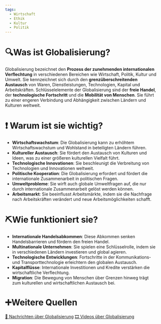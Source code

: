 ```yaml
---
tags:
  - Wirtschaft
  - Ethik
  - Kultur
  - Politik
---
```

# 🔍Was ist Globalisierung?
Globalisierung bezeichnet den **Prozess der zunehmenden internationalen Verflechtung** in verschiedenen Bereichen wie Wirtschaft, Politik, Kultur und Umwelt. Sie kennzeichnet sich durch den **grenzüberschreitenden Austausch** von Waren, Dienstleistungen, Technologien, Kapital und Arbeitskräften. Schlüsselelemente der Globalisierung sind der **freie Handel**, der **technologische Fortschritt** und die **Mobilität von Menschen**. Sie führt zu einer engeren Verbindung und Abhängigkeit zwischen Ländern und Kulturen weltweit.

# ❗ Warum ist sie wichtig?
- **Wirtschaftswachstum**: Die Globalisierung kann zu erhöhtem Wirtschaftswachstum und Wohlstand in beteiligten Ländern führen.
- **Kultureller Austausch**: Sie fördert den Austausch von Kulturen und Ideen, was zu einer größeren kulturellen Vielfalt führt.
- **Technologische Innovationen**: Sie beschleunigt die Verbreitung von Technologien und Innovationen weltweit.
- **Politische Kooperation**: Die Globalisierung erfordert und fördert die internationale Zusammenarbeit in politischen Fragen.
- **Umweltprobleme**: Sie wirft auch globale Umweltfragen auf, die nur durch internationale Zusammenarbeit gelöst werden können.
- **Arbeitsmarkt**: Sie beeinflusst Arbeitsmärkte, indem sie die Nachfrage nach Arbeitskräften verändert und neue Arbeitsmöglichkeiten schafft.

# ⛏Wie funktioniert sie?
- **Internationale Handelsabkommen**: Diese Abkommen senken Handelsbarrieren und fördern den freien Handel.
- **Multinationale Unternehmen**: Sie spielen eine Schlüsselrolle, indem sie in verschiedenen Ländern investieren und global agieren.
- **Technologische Entwicklungen**: Fortschritte in der Kommunikations- und Transporttechnologie erleichtern den globalen Austausch.
- **Kapitalflüsse**: Internationale Investitionen und Kredite verstärken die wirtschaftliche Verflechtung.
- **Migration**: Die Bewegung von Menschen über Grenzen hinweg trägt zum kulturellen und wirtschaftlichen Austausch bei.

# ➕Weitere Quellen
[📄 Nachrichten über Globalisierung](https://www.google.com/search?q=Globalisierung&tbm=nws)
[🎞 Videos über Globalisierung](https://www.google.com/search?q=Globalisierung&tbm=vid)